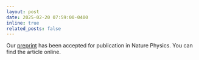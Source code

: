 ```yaml
---
layout: post
date: 2025-02-20 07:59:00-0400
inline: true
related_posts: false
---
```


Our [preprint](https://www.biorxiv.org/content/10.1101/2024.01.24.576982v1) has been accepted for publication in Nature Physics. You can find the article online.

